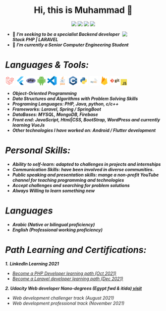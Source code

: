 <h1 align="center">Hi, this is Muhammad 👋</h1>
<p align="center">
    <a href="https://www.linkedin.com/in/muhammad-salah-4a749018b/"><img src="https://img.shields.io/badge/LinkedIn-Contact-blue"/></a>
    <a href="https://www.youtube.com/channel/UCnVzhpqu7gFn_1ycHyI9ofA"><img src="https://img.shields.io/badge/Youtube-Contact-red"/></a>
    <a href="https://www.hackerrank.com/mo_sala7"><img src="https://img.shields.io/badge/HackerRank-Follow-green"/></a>
    <a href="https://www.facebook.com/profile.php?id=100004219846601"><img src="https://img.shields.io/badge/Facebook-Contact-blue"/></a>
  </p>

  <img src="https://github.com/mohamedabusrea/mohamedabusrea/blob/master/profile-img.png" align="right" width="25%"/>

- 🔭 **_I’m seeking to be a specialist Backend developer Stack PHP | LARAVEL_**
- 🌱 **_I’m currently a Senior Computer Engineering Student_**

# _Languages & Tools:_

<code><img height="30" src="https://raw.githubusercontent.com/github/explore/80688e429a7d4ef2fca1e82350fe8e3517d3494d/topics/laravel/laravel.png"></code>
<code><img height="30" src="https://raw.githubusercontent.com/github/explore/80688e429a7d4ef2fca1e82350fe8e3517d3494d/topics/flutter/flutter.png"></code>
<code><img height="30" src="https://raw.githubusercontent.com/github/explore/80688e429a7d4ef2fca1e82350fe8e3517d3494d/topics/php/php.png"></code>
<code><img height="30" src="https://raw.githubusercontent.com/github/explore/80688e429a7d4ef2fca1e82350fe8e3517d3494d/topics/android/android.png"></code>
<code><img height="30" src="https://raw.githubusercontent.com/github/explore/80688e429a7d4ef2fca1e82350fe8e3517d3494d/topics/visual-studio-code/visual-studio-code.png"></code>
<code><img height="30" src="https://raw.githubusercontent.com/github/explore/80688e429a7d4ef2fca1e82350fe8e3517d3494d/topics/java/java.png"></code>
<code><img height="30" src="https://raw.githubusercontent.com/github/explore/80688e429a7d4ef2fca1e82350fe8e3517d3494d/topics/cpp/cpp.png"></code>
<code><img height="30" src="https://raw.githubusercontent.com/github/explore/80688e429a7d4ef2fca1e82350fe8e3517d3494d/topics/python/python.png"></code>
<code><img height="30" src="https://raw.githubusercontent.com/github/explore/80688e429a7d4ef2fca1e82350fe8e3517d3494d/topics/mysql/mysql.png"></code>
<code><img height="30" src="https://raw.githubusercontent.com/github/explore/80688e429a7d4ef2fca1e82350fe8e3517d3494d/topics/firebase/firebase.png"></code>
<code><img height="30" src="https://raw.githubusercontent.com/github/explore/80688e429a7d4ef2fca1e82350fe8e3517d3494d/topics/git/git.png"></code>
<code><img height="20" src="https://raw.githubusercontent.com/github/explore/80688e429a7d4ef2fca1e82350fe8e3517d3494d/topics/javascript/javascript.png"></code>


- **_Object-Oriented Programming_**
- **_Data Structures and Algorithms with Problem Solving Skills_**
- **_Programing Languages: PHP, Java, python, c/c++_**
- **_Frameworks: Laravel, Spring / SpringBoot_**
- **_DataBases: MYSQL, MongoDB, Firebase_**
- **_Front end: JavaScript, Html|CSS, BootStrap, WordPress and currently learning VueJs_**
- **_Other technologies I have worked on: Android / Flutter development_**


# _Personal Skills:_
- **_Ability to self-learn: adapted to challenges in projects and internships_**
- **_Communication Skills: have been involved in diverse communities._**
- **_Public speaking and presentation skills: mange a non-profit YouTube channel for teaching programming and technologies_**
- **_Accept challenges and searching for problem solutions_**
- **_Always Willing to learn something new_**

# _Languages_

- **_Arabic (Native or bilingual proficiency)_**
- **_English (Professional working proficiency)_**

# _Path Learning and Certifications:_

**_1._** **_LinkedIn Learning 2021_**

-  _[Become a PHP Developer learning path (Oct 2021)](https://www.linkedin.com/learning/paths/become-a-php-developer-2)_
-  _[Become a Laravel developer learning path (Dec 2021)](https://www.linkedin.com/learning/paths/become-a-laravel-developer)_


**_2. Udacity Web developer Nano-degrees (Egypt fwd & itida)_<a href="https://egfwd.com/"> _visit_</a>** 

- _Web development challenger track (August 2021)_
- _Web development professional track (November 2021)_



